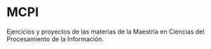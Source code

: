 # MCPI

Ejercicios y proyectos de las materias de la Maestría en Ciencias del Procesamiento de la Información.
